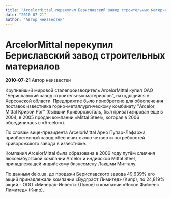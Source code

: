 ```yaml
---
title: "ArcelorMittal перекупил Бериславский завод строительных материалов"
date: "2010-07-21"
author: "Автор неизвестен"
---
```


# ArcelorMittal перекупил Бериславский завод строительных материалов

**2010-07-21** Автор неизвестен

Крупнейший мировой сталепроизводитель ArcelorMittal купил ОАО "Бериславский завод строительных материалов", находящийся в Херсонской области. Предприятие было приобретено для обеспечения поставок известняка горно-металлургическому комбинату "Arcelor Mittal Кривой Рог" (бывший Криворожсталь, был приватизирован еще в 2004, в 2005 продан компании «Mittal Steel», которая в 2006 объединилась с «Arcelor»).

По словам вице-президента ArcelorMittal Арно Пупар-Лафаржа, приобретенный завод обеспечит около четверти потребностей криворожского завода в известняке.

Компания ArcelorMittal была образована в 2006 году путём слияния люксембургской компании Arcelor и индийской Mittal Steel, принадлежащей индийскому бизнесмену Лакшми Митталу.

По данным delo.ua, до продажи Бериславского завода 49,639% его акций принадлежали компании «Вудграфт Лимитед» (Кипр), по 24,819% акций - ООО «Минерал-Инвест» (Львов) и компании «Янсон Файненс Лимитед» (Кипр).